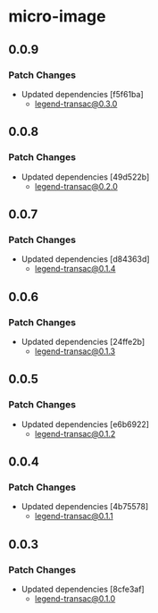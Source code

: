 # micro-image

## 0.0.9

### Patch Changes

-   Updated dependencies [f5f61ba]
    -   legend-transac@0.3.0

## 0.0.8

### Patch Changes

-   Updated dependencies [49d522b]
    -   legend-transac@0.2.0

## 0.0.7

### Patch Changes

-   Updated dependencies [d84363d]
    -   legend-transac@0.1.4

## 0.0.6

### Patch Changes

-   Updated dependencies [24ffe2b]
    -   legend-transac@0.1.3

## 0.0.5

### Patch Changes

-   Updated dependencies [e6b6922]
    -   legend-transac@0.1.2

## 0.0.4

### Patch Changes

-   Updated dependencies [4b75578]
    -   legend-transac@0.1.1

## 0.0.3

### Patch Changes

-   Updated dependencies [8cfe3af]
    -   legend-transac@0.1.0
